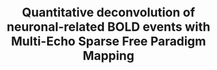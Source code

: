 ---
title: "Quantitative deconvolution of neuronal-related BOLD events with Multi-Echo Sparse Free Paradigm Mapping"
project_id: multi_echo
conf_date: 2018-06-01
conference_id: "ISMRM_2018"
presenters:
   - javier_gonzalez-castillo
   - peter_bandettini
summary: "<p>This work proposes a novel formulation of the Sparse Free Paradigm Mapping (SPFM) algorithm for Multi-Echo (ME) fMRI that produces estimates of ΔR2* with interpretable units (s-1) without prior timing information of task events. Here we show how ΔR2* time-series estimated with ME-SPFM have physiologically plausible values, in agreement with previously published estimates of ΔR2* for neuronal events. We also show, how having easily interpretable units permits detection of artefactual events that can be easily removed from subsequent analysis and interpretation. Our results suggest that ME-SPFM may provide a pseudo-quantitative method to study the time-varying nature of brain activity in experimentally unconstrained paradigms (naturalistic, resting-state) or clinical applications (detection of inter-ictal epileptic events).</p>"
file: /assets/presentations/1439_gonzalezcastillo_v02_4pdf.pdf
filename: 1439_gonzalezcastillo_v02_4pdf.pdf
layout: presentation
---